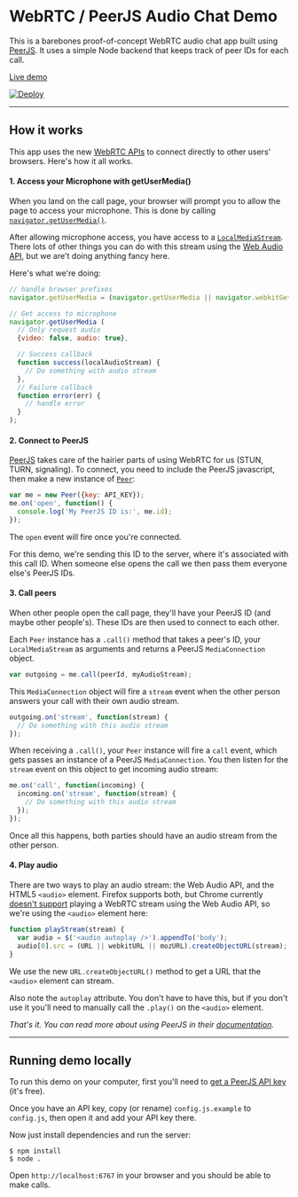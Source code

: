 WebRTC / PeerJS Audio Chat Demo
=================

This is a barebones proof-of-concept WebRTC audio chat app built using [PeerJS](http://peerjs.com). It uses a simple Node backend that keeps track of peer IDs for each call.

[Live demo](http://audiochat.noahburney.com/)

[![Deploy](https://www.herokucdn.com/deploy/button.png)](https://www.heroku.com/deploy/?template=https://github.com/greenygh0st/peerjs-audio-chat)

-------------------------------
## How it works
This app uses the new [WebRTC APIs](http://www.html5rocks.com/en/tutorials/webrtc/basics/) to connect directly to other users' browsers. Here's how it all works.

#### 1. Access your Microphone with getUserMedia()
When you land on the call page, your browser will prompt you to allow the page to access your microphone. This is done by calling [`navigator.getUserMedia()`](https://developer.mozilla.org/en-US/docs/NavigatorUserMedia.getUserMedia).

After allowing microphone access, you have access to a [`LocalMediaStream`](https://developer.mozilla.org/en-US/docs/Web/API/MediaStream_API#LocalMediaStream). There lots of other things you can do with this stream using the [Web Audio API](http://www.html5rocks.com/en/tutorials/webaudio/intro/), but we are't doing anything fancy here.

Here's what we're doing:
```javascript
// handle browser prefixes
navigator.getUserMedia = (navigator.getUserMedia || navigator.webkitGetUserMedia || navigator.mozGetUserMedia || navigator.msGetUserMedia);

// Get access to microphone
navigator.getUserMedia (
  // Only request audio
  {video: false, audio: true},

  // Success callback
  function success(localAudioStream) {
    // Do something with audio stream
  },
  // Failure callback
  function error(err) {
    // handle error
  }
);
```

#### 2. Connect to PeerJS
[PeerJS](http://peerjs.com) takes care of the hairier parts of using WebRTC for us (STUN, TURN, signaling). To connect, you need to include the PeerJS javascript, then make a new instance of [`Peer`](http://peerjs.com/docs/#api):

```javascript
var me = new Peer({key: API_KEY});
me.on('open', function() {
  console.log('My PeerJS ID is:', me.id);
});
```

The `open` event will fire once you're connected.

For this demo, we're sending this ID to the server, where it's associated with this call ID. When someone else opens the call we then pass them everyone else's PeerJS IDs.

#### 3. Call peers
When other people open the call page, they'll have your PeerJS ID (and maybe other people's). These IDs are then used to connect to each other.

Each `Peer` instance has a `.call()` method that takes a peer's ID, your `LocalMediaStream` as arguments and returns a PeerJS `MediaConnection` object.

```javascript
var outgoing = me.call(peerId, myAudioStream);
```

This `MediaConnection` object will fire a `stream` event when the other person answers your call with their own audio stream.

```javascript
outgoing.on('stream', function(stream) {
  // Do something with this audio stream
});
```

When receiving a `.call()`, your `Peer` instance will fire a `call` event, which gets passes an instance of a PeerJS `MediaConnection`. You then listen for the `stream` event on this object to get incoming audio stream:

```javascript
me.on('call', function(incoming) {
  incoming.on('stream', function(stream) {
    // Do something with this audio stream
  });
});
```

Once all this happens, both parties should have an audio stream from the other person.

#### 4. Play audio
There are two ways to play an audio stream: the Web Audio API, and the HTML5 `<audio>` element. Firefox supports both, but Chrome currently [doesn't support](https://code.google.com/p/chromium/issues/detail?can=2&q=121673&colspec=ID%20Pri%20M%20Iteration%20ReleaseBlock%20Cr%20Status%20Owner%20Summary%20OS%20Modified&id=121673) playing a WebRTC stream using the Web Audio API, so we're using the `<audio>` element here:

```javascript
function playStream(stream) {
  var audio = $('<audio autoplay />').appendTo('body');
  audio[0].src = (URL || webkitURL || mozURL).createObjectURL(stream);
}
```

We use the new `URL.createObjectURL()` method to get a URL that the `<audio>` element can stream.

Also note the `autoplay` attribute. You don't have to have this, but if you don't use it you'll need to manually call the `.play()` on the `<audio>` element.

*That's it. You can read more about using PeerJS in their [documentation](http://peerjs.com/docs/).*

-------------------------------
## Running demo locally
To run this demo on your computer, first you'll need to [get a PeerJS API key](http://peerjs.com/peerserver) (it's free).

Once you have an API key, copy (or rename) `config.js.example` to `config.js`, then open it and add your API key there.

Now just install dependencies and run the server:

```
$ npm install
$ node .
```

Open `http://localhost:6767` in your browser and you should be able to make calls.
